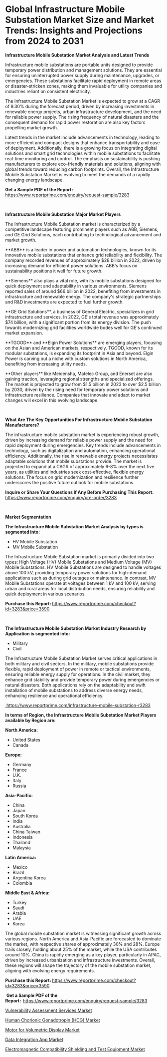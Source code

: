 <p><h1>Global Infrastructure Mobile Substation Market Size and Market Trends: Insights and Projections from 2024 to 2031</h1></p><p><strong>Infrastructure Mobile Substation Market Analysis and Latest Trends</strong></p>
<p><p>Infrastructure mobile substations are portable units designed to provide temporary power distribution and management solutions. They are essential for ensuring uninterrupted power supply during maintenance, upgrades, or emergencies. These substations facilitate rapid deployment in remote areas or disaster-stricken zones, making them invaluable for utility companies and industries reliant on consistent electricity.</p><p>The Infrastructure Mobile Substation Market is expected to grow at a CAGR of 9.30% during the forecast period, driven by increasing investments in renewable energy projects, urban infrastructure development, and the need for reliable power supply. The rising frequency of natural disasters and the consequent demand for rapid power restoration are also key factors propelling market growth.</p><p>Latest trends in the market include advancements in technology, leading to more efficient and compact designs that enhance transportability and ease of deployment. Additionally, there is a growing focus on integrating digital solutions and smart grid technologies within mobile substations to facilitate real-time monitoring and control. The emphasis on sustainability is pushing manufacturers to explore eco-friendly materials and solutions, aligning with global trends toward reducing carbon footprints. Overall, the Infrastructure Mobile Substation Market is evolving to meet the demands of a rapidly changing energy landscape.</p></p>
<p><strong>Get a Sample PDF of the Report:&nbsp;</strong> <a href="https://www.reportprime.com/enquiry/request-sample/3283">https://www.reportprime.com/enquiry/request-sample/3283</a></p>
<p>&nbsp;</p>
<p><strong>Infrastructure Mobile Substation Major Market Players</strong></p>
<p><p>The Infrastructure Mobile Substation market is characterized by a competitive landscape featuring prominent players such as ABB, Siemens, and GE Grid Solutions, each contributing to technological advancement and market growth. </p><p>**ABB** is a leader in power and automation technologies, known for its innovative mobile substations that enhance grid reliability and flexibility. The company recorded revenues of approximately $28 billion in 2022, driven by increasing demand for efficient power solutions. ABB's focus on sustainability positions it well for future growth.</p><p>**Siemens** also plays a vital role, with its mobile substations designed for quick deployment and adaptability in various environments. Siemens reported sales of around $66 billion in 2022, benefiting from investments in infrastructure and renewable energy. The company's strategic partnerships and R&D investments are expected to fuel further growth.</p><p>**GE Grid Solutions**, a business of General Electric, specializes in grid infrastructure and services. In 2022, GE's total revenue was approximately $74 billion, with a significant portion from its energy division. The push towards modernizing grid facilities worldwide bodes well for GE's continued market expansion.</p><p>**TGOOD** and **Elgin Power Solutions** are emerging players, focusing on the Asian and American markets, respectively. TGOOD, known for its modular substations, is expanding its footprint in Asia and beyond. Elgin Power is carving out a niche with custom solutions in North America, benefiting from increasing utility needs.</p><p>**Other players** like Meidensha, Matelec Group, and Enerset are also gaining traction, leveraging regional strengths and specialized offerings. The market is projected to grow from $1.5 billion in 2023 to over $2.5 billion by 2030, driven by the rising need for temporary power solutions and infrastructure resilience. Companies that innovate and adapt to market changes will excel in this evolving landscape.</p></p>
<p>&nbsp;</p>
<p><strong>What Are The Key Opportunities For Infrastructure Mobile Substation Manufacturers?</strong></p>
<p><p>The infrastructure mobile substation market is experiencing robust growth, driven by increasing demand for reliable power supply and the need for rapid deployment during emergencies. Key trends include advancements in technology, such as digitalization and automation, enhancing operational efficiency. Additionally, the rise in renewable energy projects necessitates adaptable solutions that mobile substations provide. The market is projected to expand at a CAGR of approximately 6-8% over the next five years, as utilities and industries seek cost-effective, flexible energy solutions. The focus on grid modernization and resilience further underscores the positive future outlook for mobile substations.</p></p>
<p><strong>Inquire or Share Your Questions If Any Before Purchasing This Report:</strong> <a href="https://www.reportprime.com/enquiry/pre-order/3283">https://www.reportprime.com/enquiry/pre-order/3283</a></p>
<p>&nbsp;</p>
<p><strong>Market Segmentation</strong></p>
<p><strong>The Infrastructure Mobile Substation Market Analysis by types is segmented into:</strong></p>
<p><ul><li>HV Mobile Substation</li><li>MV Mobile Substation</li></ul></p>
<p><p>The Infrastructure Mobile Substation market is primarily divided into two types: High Voltage (HV) Mobile Substations and Medium Voltage (MV) Mobile Substations. HV Mobile Substations are designed to handle voltages above 100 kV, providing temporary power solutions for high-demand applications such as during grid outages or maintenance. In contrast, MV Mobile Substations operate at voltages between 1 kV and 100 kV, serving urban and rural areas for local distribution needs, ensuring reliability and quick deployment in various scenarios.</p></p>
<p><strong>Purchase this Report:&nbsp;</strong><a href="https://www.reportprime.com/checkout?id=3283&price=3590">https://www.reportprime.com/checkout?id=3283&price=3590</a></p>
<p>&nbsp;</p>
<p><strong>The Infrastructure Mobile Substation Market Industry Research by Application is segmented into:</strong></p>
<p><ul><li>Military</li><li>Civil</li></ul></p>
<p><p>The Infrastructure Mobile Substation Market serves critical applications in both military and civil sectors. In the military, mobile substations provide flexible, rapid deployment of power in remote or tactical environments, ensuring reliable energy supply for operations. In the civil market, they enhance grid stability and provide temporary power during emergencies or natural disasters. Both applications rely on the adaptability and swift installation of mobile substations to address diverse energy needs, enhancing resilience and operational efficiency.</p></p>
<p><a href="https://www.reportprime.com/infrastructure-mobile-substation-r3283">&nbsp;https://www.reportprime.com/infrastructure-mobile-substation-r3283</a></p>
<p><strong>In terms of Region, the Infrastructure Mobile Substation Market Players available by Region are:</strong></p>
<p>
    <p> <strong> North America: </strong>
        <ul>
            <li>United States</li>
            <li>Canada</li>
        </ul>
        </p> 
    <p> <strong> Europe: </strong>
        <ul>
            <li>Germany</li>
            <li>France</li>
            <li>U.K.</li>
            <li>Italy</li>
            <li>Russia</li>
        </ul>
        </p> 
    <p> <strong> Asia-Pacific: </strong>
        <ul>
            <li>China</li>
            <li>Japan</li>
            <li>South Korea</li>
            <li>India</li>
            <li>Australia</li>
            <li>China Taiwan</li>
            <li>Indonesia</li>
            <li>Thailand</li>
            <li>Malaysia</li>
        </ul>
        </p> 
    <p> <strong> Latin America: </strong>
        <ul>
            <li>Mexico</li>
            <li>Brazil</li>
            <li>Argentina Korea</li>
            <li>Colombia</li>
        </ul>
        </p> 
    <p> <strong> Middle East & Africa: </strong>
        <ul>
            <li>Turkey</li>
            <li>Saudi</li>
            <li>Arabia</li>
            <li>UAE</li>
            <li>Korea</li>
        </ul>
    </p>
    </p>
<p><p>The global mobile substation market is witnessing significant growth across various regions. North America and Asia-Pacific are forecasted to dominate the market, with respective shares of approximately 30% and 28%. Europe trails closely, holding about 25% of the market, while the USA contributes around 10%. China is rapidly emerging as a key player, particularly in APAC, driven by increased urbanization and infrastructure investments. Overall, these regions will shape the trajectory of the mobile substation market, aligning with evolving energy requirements.</p></p>
<p><strong>Purchase this Report: </strong><a href="https://www.reportprime.com/checkout?id=3283&price=3590">https://www.reportprime.com/checkout?id=3283&price=3590</a></p>
<p>&nbsp;<strong>Get a Sample PDF of the Report:&nbsp;&nbsp;</strong><a href="https://www.reportprime.com/enquiry/request-sample/3283">https://www.reportprime.com/enquiry/request-sample/3283</a></p>
<p><strong></strong></p>
<p><p><a href="https://www.linkedin.com/pulse/vulnerability-assessment-services-market-global-regional-gnjde?trackingId=1VBycl4SRxq8qPVfXLDLew%3D%3D">Vulnerability Assessment Services Market</a></p><p><a href="https://issuu.com/reportprime-2/docs/human-chorionic-gonadotropin-hcg-ma_be18d6330c8741">Human Chorionic Gonadotropin (HCG) Market</a></p><p><a href="https://github.com/MarioBuchanan67/Market-Research-Report-List-1/blob/main/motor-for-volumetric-display-market.md">Motor for Volumetric Display Market</a></p><p><a href="https://www.linkedin.com/pulse/data-integration-app-market-size-growth-trends-industry-okize?trackingId=G8k7yRx%2FR1SehxcZgmbyxw%3D%3D">Data Integration App Market</a></p><p><a href="https://issuu.com/reportprime-2/docs/electromagnetic-compatibility-shiel_04d320a0c1363c">Electromagnetic Compatibility Shielding and Test Equipment Market</a></p></p>